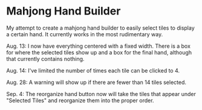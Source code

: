 # Mahjong Hand Builder
 
My attempt to create a mahjong hand builder to easily select tiles to display a certain hand. It currently works in the most rudimentary way.

Aug. 13: I now have everything centered with a fixed width. There is a box for where the selected tiles show up and a box for the final hand, although that currently contains nothing.

Aug. 14: I've limited the number of times each tile can be clicked to 4.

Aug. 28: A warning will show up if there are fewer than 14 tiles selected.

Sep. 4: The reorganize hand button now will take the tiles that appear under "Selected Tiles" and reorganize them into the proper order.
